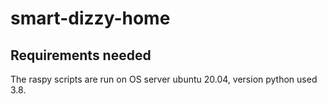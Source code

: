 # smart-dizzy-home
## Requirements needed
The raspy scripts are run on OS server ubuntu 20.04, version python used 3.8.
